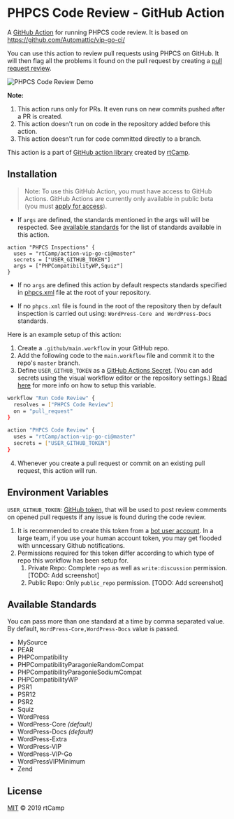 # PHPCS Code Review - GitHub Action

A [GitHub Action](https://github.com/features/actions) for running PHPCS code review. It is based on https://github.com/Automattic/vip-go-ci/

You can use this action to review pull requests using PHPCS on GitHub. It will then flag all the problems it found on the pull request by creating a [pull request review](https://help.github.com/en/articles/about-pull-request-reviews).

![PHPCS Code Review Demo](https://user-images.githubusercontent.com/8456197/54820322-c55cb900-4cc4-11e9-8ba7-7ed2b2f3c189.png)

**Note:**
1. This action runs only for PRs. It even runs on new commits pushed after a PR is created.
2. This action doesn't run on code in the repository added before this action.
3. This action doesn't run for code committed directly to a branch.

This action is a part of [GitHub action library](https://github.com/rtCamp/github-actions-library/) created by [rtCamp](https://github.com/rtCamp/).

## Installation

> Note: To use this GitHub Action, you must have access to GitHub Actions. GitHub Actions are currently only available in public beta (you must [apply for access](https://github.com/features/actions)).

* If `args` are defined, the standards mentioned in the args will will be respected. See [available standards](#available-standards) for the list of standards available in this action.
```
action "PHPCS Inspections" {
  uses = "rtCamp/action-vip-go-ci@master"
  secrets = ["USER_GITHUB_TOKEN"]
  args = ["PHPCompatibilityWP,Squiz"]
}
```

* If no `args` are defined this action by default respects standards specified in [phpcs.xml](https://github.com/rtCamp/github-actions-wordpress-skeleton/blob/master/phpcs.xml) file at the root of your repository.

* If no `phpcs.xml` file is found in the root of the repository then by default inspection is carried out using: `WordPress-Core and WordPress-Docs` standards.

Here is an example setup of this action:

1. Create a `.github/main.workflow` in your GitHub repo.
2. Add the following code to the `main.workflow` file and commit it to the repo's `master` branch.
3. Define `USER_GITHUB_TOKEN` as a [GitHub Actions Secret](https://developer.github.com/actions/creating-workflows/storing-secrets). (You can add secrets using the visual workflow editor or the repository settings.)
[Read here](#environment-variables) for more info on how to setup this variable.

```bash
workflow "Run Code Review" {
  resolves = ["PHPCS Code Review"]
  on = "pull_request"
}

action "PHPCS Code Review" {
  uses = "rtCamp/action-vip-go-ci@master"
  secrets = ["USER_GITHUB_TOKEN"]
}
```

4. Whenever you create a pull request or commit on an existing pull request, this action will run.

## Environment Variables

`USER_GITHUB_TOKEN`: [GitHub token](https://github.com/settings/tokens), that will be used to post review comments on opened pull requests if any issue is found during the code review. 

1. It is recommended to create this token from a [bot user account](https://stackoverflow.com/a/29177936/4108721). In a large team, if you use your human account token, you may get flooded with unncessary Github notifications.
2. Permissions required for this token differ according to which type of repo this workflow has been setup for.
    1. Private Repo: Complete `repo` as well as `write:discussion` permission. [TODO: Add screenshot]
    2. Public Repo: Only `public_repo` permission. [TODO: Add screenshot]

## Available Standards

You can pass more than one standard at a time by comma separated value. By default, `WordPress-Core,WordPress-Docs` value is passed.

* MySource
* PEAR
* PHPCompatibility
* PHPCompatibilityParagonieRandomCompat
* PHPCompatibilityParagonieSodiumCompat
* PHPCompatibilityWP
* PSR1
* PSR12
* PSR2
* Squiz
* WordPress
* WordPress-Core _(default)_
* WordPress-Docs _(default)_
* WordPress-Extra
* WordPress-VIP
* WordPress-VIP-Go
* WordPressVIPMinimum
* Zend

## License

[MIT](LICENSE) © 2019 rtCamp
